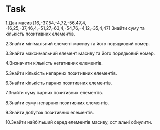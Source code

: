 # Task

1.Дан масив [16,-37,54,-4,72,-56,47,4, -16,25,-37,46,4,-51,27,-63,4,-54,76,-4,12,-35,4,47] Знайти суму та кількість позитивних елементів.

2.Знайти мінімальний елемент масиву та його порядковий номер.

3.Знайти максимальний елемент масиву та його порядковий номер.

4.Визначити кількість негативних елементів.

5.Знайти кількість непарних позитивних елементів.

6.Знайти кількість парних позитивних елементів.

7.Знайти суму парних позитивних елементів.

8.Знайти суму непарних позитивних елементів.

9.Знайти добуток позитивних елементів.

10.Знайти найбільший серед елементів масиву, ост альні обнулити.